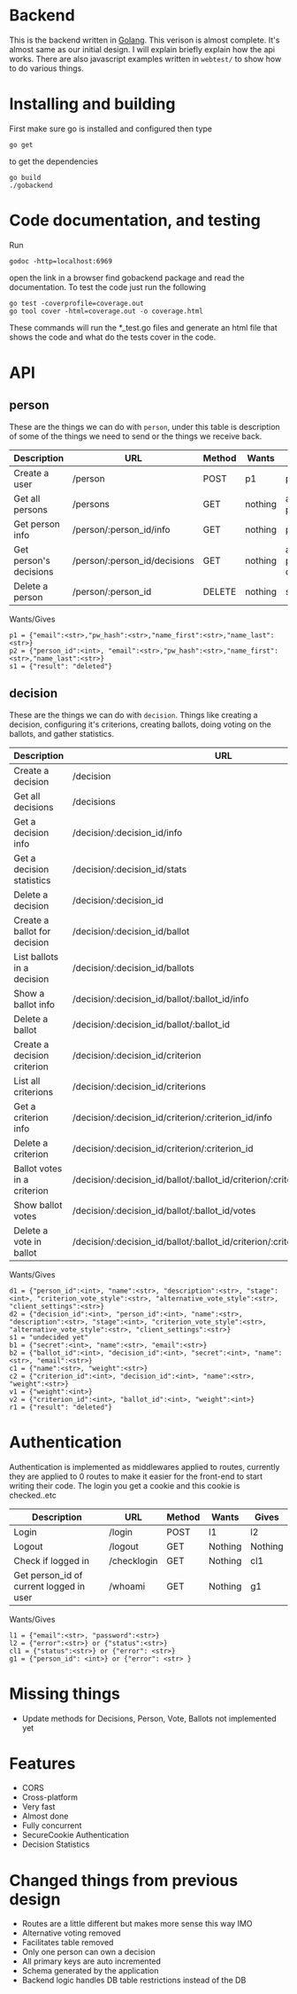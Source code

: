 # Backend

This is the backend written in [Golang](http://golang.org). This verison is
almost complete. It's almost same as our initial design. I will explain briefly
explain how the api works. There are also javascript examples written in
`webtest/` to show how to do various things.

# Installing and building

First make sure go is installed and configured then type

`go get`

to get the dependencies

```
go build
./gobackend
```

# Code documentation, and testing

Run

```
godoc -http=localhost:6969
```

open the link in a browser find gobackend package and read the documentation.
To test the code just run the following 

```
go test -coverprofile=coverage.out
go tool cover -html=coverage.out -o coverage.html
```

These commands will run the *_test.go files and generate an html file that
shows the code and what do the tests cover in the code.

# API

## person

These are the things we can do with `person`, under this table is description
of some of the things we need to send or the things we receive back.


| Description            | URL                          | Method | Wants   | Gives               |
|------------------------|------------------------------|--------|---------|---------------------|
| Create a user          | /person                      | POST   | p1      | p2                  |
| Get all persons        | /persons                     | GET    | nothing | array of p2         |
| Get person info        | /person/:person_id/info      | GET    | nothing | p2                  |
| Get person's decisions | /person/:person_id/decisions | GET    | nothing | a persons decisions |
| Delete a person        | /person/:person_id           | DELETE | nothing | s1                  |

Wants/Gives

```
p1 = {"email":<str>,"pw_hash":<str>,"name_first":<str>,"name_last":<str>}
p2 = {"person_id":<int>, "email":<str>,"pw_hash":<str>,"name_first":<str>,"name_last":<str>}
s1 = {"result": "deleted"}
```

## decision

These are the things we can do with `decision`. Things like creating a decision, configuring it's criterions, creating ballots, doing voting on the ballots, and gather statistics.

| Description                  | URL                                                                           | Method | Wants   | Gives       |
|------------------------------|-------------------------------------------------------------------------------|--------|---------|-------------|
| Create a decision            | /decision                                                                     | POST   | d1      | d2          |
| Get all decisions            | /decisions                                                                    | GET    | nothing | array of d2 |
| Get a decision info          | /decision/:decision_id/info                                                   | GET    | nothing | d2          |
| Get a decision statistics    | /decision/:decision_id/stats                                                  | GET    | nothing | s1          |
| Delete a decision            | /decision/:decision_id                                                        | DELETE | nothing | r1          |
| Create a ballot for decision | /decision/:decision_id/ballot                                                 | POST   | b1      | b2          |
| List ballots in a decision   | /decision/:decision_id/ballots                                                | GET    | nothing | array of b2 |
| Show a ballot info           | /decision/:decision_id/ballot/:ballot_id/info                                 | GET    | nothing | b2          |
| Delete a ballot              | /decision/:decision_id/ballot/:ballot_id                                      | DELETE | nothing | r1          |
| Create a decision criterion  | /decision/:decision_id/criterion                                              | POST   | c1      | c2          |
| List all criterions          | /decision/:decision_id/criterions                                             | GET    | nothing | array of c2 |
| Get a criterion info         | /decision/:decision_id/criterion/:criterion_id/info                           | GET    | nothing | c2          |
| Delete a criterion           | /decision/:decision_id/criterion/:criterion_id                                | DELETE | nothing | r1          |
| Ballot votes in a criterion  | /decision/:decision_id/ballot/:ballot_id/criterion/:criterion_id/vote/:weight | GET    | nothing | c2          |
| Show ballot votes            | /decision/:decision_id/ballot/:ballot_id/votes                                | GET    | nothing | array of v2 |
| Delete a vote in ballot      | /decision/:decision_id/ballot/:ballot_id/criterion/:criterion_id/vote         | DELETE | nothing | r1          |

Wants/Gives

```
d1 = {"person_id":<int>, "name":<str>, "description":<str>, "stage":<int>, "criterion_vote_style":<str>, "alternative_vote_style":<str>, "client_settings":<str>}
d2 = {"decision_id":<int>, "person_id":<int>, "name":<str>, "description":<str>, "stage":<int>, "criterion_vote_style":<str>, "alternative_vote_style":<str>, "client_settings":<str>}
s1 = "undecided yet"
b1 = {"secret":<int>, "name":<str>, "email":<str>}
b2 = {"ballot_id":<int>, "decision_id":<int>, "secret":<int>, "name":<str>, "email":<str>}
c1 = {"name":<str>, "weight":<str>}
c2 = {"criterion_id":<int>, "decision_id":<int>, "name":<str>, "weight":<str>}
v1 = {"weight":<int>}
v2 = {"criterion_id":<int>, "ballot_id":<int>, "weight":<int>}
r1 = {"result": "deleted"}
```

# Authentication

Authentication is implemented as middlewares applied to routes, currently they are applied
to 0 routes to make it easier for the front-end to start writing their code. The login
you get a cookie and this cookie is checked..etc

| Description                             | URL         | Method | Wants   | Gives   |
|-----------------------------------------|-------------|--------|---------|---------|
| Login                                   | /login      | POST   | l1      | l2      |
| Logout                                  | /logout     | GET    | Nothing | Nothing |
| Check if logged in                      | /checklogin | GET    | Nothing | cl1     |
| Get person_id of current logged in user | /whoami     | GET    | Nothing | g1      |

Wants/Gives

```
l1 = {"email":<str>, "password":<str>}
l2 = {"error":<str>} or {"status":<str>}
cl1 = {"status":<str>} or {"error": <str>}
g1 = {"person_id": <int>} or {"error": <str> }
```

# Missing things

- Update methods for Decisions, Person, Vote, Ballots not implemented yet

# Features

- CORS
- Cross-platform
- Very fast
- Almost done
- Fully concurrent
- SecureCookie Authentication
- Decision Statistics

# Changed things from previous design

- Routes are a little different but makes more sense this way IMO
- Alternative voting removed
- Facilitates table removed
- Only one person can own a decision
- All primary keys are auto incremented
- Schema generated by the application
- Backend logic handles DB table restrictions instead of the DB
